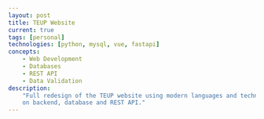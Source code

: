 ```yaml
---
layout: post
title: TEUP Website
current: true
tags: [personal]
technologies: [python, mysql, vue, fastapi]
concepts:
    - Web Development
    - Databases
    - REST API
    - Data Validation
description:
    "Full redesign of the TEUP website using modern languages and technologies. Mainly focused
    on backend, database and REST API."
---
```

